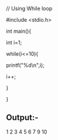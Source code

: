// Using While loop 


#include <stdio.h>


int main(){


int i=1;


while(i<=10){


printf("%d\n",i);


i++;

}

}


## Output:- 
1
2
3
4
5
6
7
9
10
